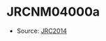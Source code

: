 <a name="material" />

# JRCNM04000a
<script type="application/ld+json">
  {
    "@context": "https://schema.org/",
    "@type": "ChemicalSubstance",
    "http://purl.org/dc/terms/conformsTo":
      {
        "@type": "CreativeWork",
        "@id": "https://bioschemas.org/profiles/ChemicalSubstance/0.4-RELEASE/"
      },
    "@id": "https://egonw.github.io/nanowiki/nanowiki393.html#material",
    "name": "JRCNM04000a",
    "sameAs": "http://127.0.0.1/mediawiki/index.php/Special:URIResolver/JRCNM04000a"
  }
</script>


* Source: [JRC2014](http://127.0.0.1/mediawiki/index.php/Special:URIResolver/JRC2014)
